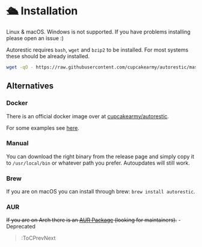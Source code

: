 # 🛳 Installation

Linux & macOS. Windows is not supported. If you have problems installing please open an issue :)

Autorestic requires `bash`, `wget` and `bzip2` to be installed. For most systems these should be already installed.

```bash
wget -qO - https://raw.githubusercontent.com/cupcakearmy/autorestic/master/install.sh | bash
```

## Alternatives

### Docker

There is an official docker image over at [cupcakearmy/autorestic](https://hub.docker.com/r/cupcakearmy/autorestic).

For some examples see [here](/docker).

### Manual

You can download the right binary from the release page and simply copy it to `/usr/local/bin` or whatever path you prefer. Autoupdates will still work.

### Brew

If you are on macOS you can install through brew: `brew install autorestic`.

### AUR

~~If you are on Arch there is an [AUR Package](https://aur.archlinux.org/packages/autorestic-bin/) (looking for maintainers).~~ - Deprecated

> :ToCPrevNext
